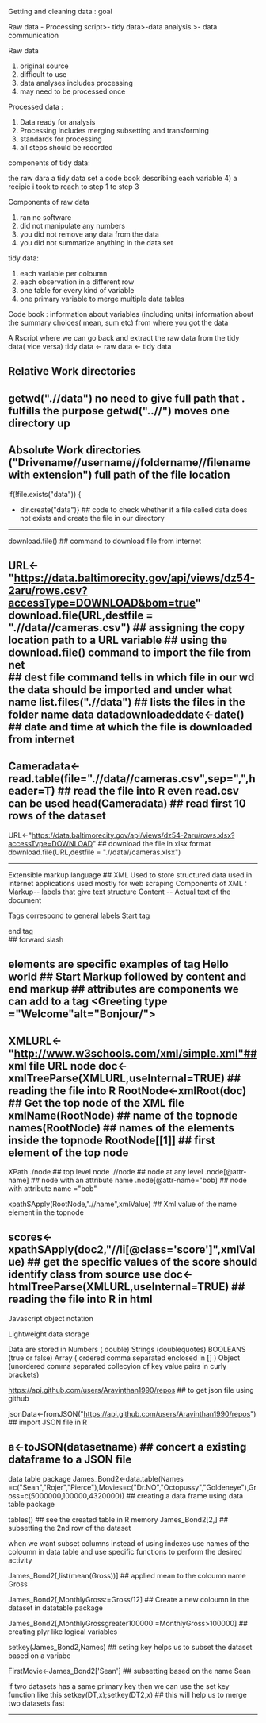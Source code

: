 Getting and cleaning data : goal

Raw data - Processing script>- tidy data>-data analysis >- data communication

Raw data
1) original source
2) difficult to use
3) data analyses includes processing
4) may need to be processed once

Processed data :
1) Data ready for analysis
2) Processing includes merging subsetting and transforming
3) standards for processing
4) all steps should be recorded

components of tidy data:

the raw dara
a tidy data set
a code book describing each variable
4) a recipie i took to reach to step 1 to step 3

Components of raw data
1) ran no software
2) did not manipulate any numbers
3) you did not remove any data from the data
4) you did not summarize anything in the data set

tidy data:
1) each variable per coloumn
2) each observation in a different row
3) one table for every kind of variable
4) one primary variable to merge multiple data tables

Code book :
information about variables (including units)
information about the summary choices( mean, sum etc)
from where you got the data

A Rscript where we can go back and extract the raw data from the tidy data( vice versa) tidy data <- raw data <- tidy data

Relative Work directories
----------------------------------------
getwd(".//data") no need to give full path that . fulfills the purpose 
getwd("..//") moves one directory up
-----------------
Absolute Work directories 
("Drivename//username//foldername//filename with extension") full path of the file location
---------------
if(!file.exists("data")) {
+ dir.create("data")}   ## code to check whether  if a file called data  does not exists and create the file in our directory
----------------
download.file() ## command to download file from internet

URL<-"https://data.baltimorecity.gov/api/views/dz54-2aru/rows.csv?accessType=DOWNLOAD&bom=true"
download.file(URL,destfile = ".//data//cameras.csv") ## assigning the copy location path to a URL variable
                                                       ## using the download.file() command to import the file from net        
                                                       ## dest file command tells in which file in our wd the data should be imported and under what name
list.files(".//data") ## lists the files in the folder name data 
datadownloadeddate<-date() ## date and time at which the file is downloaded from internet
-------------------------------------------------------------------------------------------------
Cameradata<-read.table(file=".//data//cameras.csv",sep=",",header=T) ## read the file into R even read.csv can be used
head(Cameradata) ## read first 10 rows of the dataset
--------------------------------------------------
URL<-"https://data.baltimorecity.gov/api/views/dz54-2aru/rows.xlsx?accessType=DOWNLOAD" ## download the file in xlsx format
download.file(URL,destfile = ".//data//cameras.xlsx")

-------------------------------------------------------
Extensible markup language ## XML
Used to store structured data
used in internet applications
used mostly for web scraping
Components of XML :
Markup-- labels that give text structure
Content -- Actual text of the document

Tags correspond to general labels
Start tag <section>
end tag</section> ## forward slash

elements are specific examples of tag
<Greeting> Hello world <Greeting/>  ## Start Markup followed by content and end markup ##
attributes are components we can add to a tag
<Greeting type ="Welcome"alt="Bonjour/"> 
---------------------------------------------------
XMLURL<-"http://www.w3schools.com/xml/simple.xml"## xml file URL node
doc<-xmlTreeParse(XMLURL,useInternal=TRUE) ## reading the file into R
RootNode<-xmlRoot(doc) ## Get the top node of the XML file
xmlName(RootNode) ## name of the topnode
names(RootNode) ## names of the elements inside the topnode
RootNode[[1]] ## first element of the top node
--------------------------
XPath 
./node ## top level node
.//node ## node at any level
.node[@attr-name] ## node with an attribute name
.node[@attr-name="bob] ## node with attribute name  ="bob"

xpathSApply(RootNode,".//name",xmlValue) ## Xml value of the name element in the topnode

scores<-xpathSApply(doc2,"//li[@class='score']",xmlValue) ## get the specific values of the score should identify class from source
use doc<-htmlTreeParse(XMLURL,useInternal=TRUE) ## reading the file into R in html
-------------------
Javascript object notation

Lightweight data storage

Data are stored in 
Numbers ( double)
Strings (doublequotes)
BOOLEANS (true or false)
Array ( ordered comma separated enclosed in [] )
Object (unordered comma separated collecyion of key value pairs in curly brackets)

https://api.github.com/users/Aravinthan1990/repos ## to get json file using github

jsonData<-fromJSON("https://api.github.com/users/Aravinthan1990/repos") ## import JSON file in R

a<-toJSON(datasetname) ## concert a existing dataframe to a JSON file
----------------------------------------
data table package
James_Bond2<-data.table(Names =c("Sean","Rojer","Pierce"),Movies=c("Dr.NO","Octopussy","Goldeneye"),Gross=c(5000000,100000,4320000)) ## creating a data frame using data table package

tables() ## see the created table in R memory
James_Bond2[2,] ## subsetting the 2nd row of the dataset

when we want subset columns instead of using indexes use names of the coloumn in data table and use specific functions to perform the desired activity

James_Bond2[,list(mean(Gross))] ## applied mean to the coloumn name Gross

James_Bond2[,MonthlyGross:=Gross/12] ## Create a new coloumn in the dataset in datatable package

James_Bond2[,MonthlyGrossgreater100000:=MonthlyGross>100000] ## creating plyr like logical variables

setkey(James_Bond2,Names) ## seting key helps us to subset the dataset based on a variabe

FirstMovie<-James_Bond2['Sean'] ## subsetting based on the name Sean

if two datasets has a same primary key then we can use the set key function like this
setkey(DT,x);setkey(DT2,x) ## this will help us to merge two datasets fast


------------------------------------------------------------------------





























